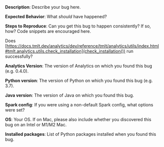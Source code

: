 **Description**: Describe your bug here.

**Expected Behavior**: What _should_ have happened?

**Steps to Reproduce**: Can you get this bug to happen consistently? If so, how?
Code snippets are encouraged here.

Does [https://docs.tmlt.dev/analytics/dev/reference/tmlt/analytics/utils/index.html#tmlt.analytics.utils.check_installation](check_installation()) run successfully?

**Analytics Version**: The version of Analytics on which you found this bug (e.g. 0.4.0).

**Python version**: The version of Python on which you found this bug (e.g. 3.7).

**Java version**: The version of Java on which you found this bug.

**Spark config**: If you were using a non-default Spark config, what options were set?

**OS**: Your OS. If on Mac, please also include whether you discovered this bug
on an Intel or M1/M2 Mac.

**Installed packages**: List of Python packages installed when you found this bug.
